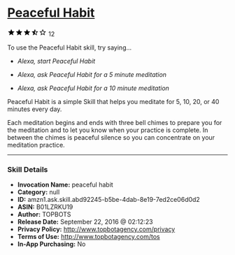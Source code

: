 # [Peaceful Habit](http://alexa.amazon.com/#skills/amzn1.ask.skill.abd92245-b5be-4dab-8e19-7ed2ce06d0d2)
![3.9 stars](../../images/ic_star_black_18dp_1x.png)![3.9 stars](../../images/ic_star_black_18dp_1x.png)![3.9 stars](../../images/ic_star_black_18dp_1x.png)![3.9 stars](../../images/ic_star_half_black_18dp_1x.png)![3.9 stars](../../images/ic_star_border_black_18dp_1x.png) 12

To use the Peaceful Habit skill, try saying...

* *Alexa, start Peaceful Habit*

* *Alexa, ask Peaceful Habit for a 5 minute meditation*

* *Alexa, ask Peaceful Habit for a 10 minute meditation*

Peaceful Habit is a simple Skill that helps you meditate for 5, 10, 20, or 40 minutes every day. 

Each meditation begins and ends with three bell chimes to prepare you for the meditation and to let you know when your practice is complete. In between the chimes is peaceful silence so you can concentrate on your meditation practice.

***

### Skill Details

* **Invocation Name:** peaceful habit
* **Category:** null
* **ID:** amzn1.ask.skill.abd92245-b5be-4dab-8e19-7ed2ce06d0d2
* **ASIN:** B01LZRKU19
* **Author:** TOPBOTS
* **Release Date:** September 22, 2016 @ 02:12:23
* **Privacy Policy:** http://www.topbotagency.com/privacy
* **Terms of Use:** http://www.topbotagency.com/tos
* **In-App Purchasing:** No
